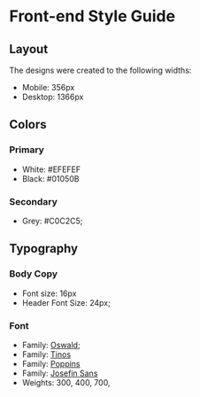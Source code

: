 # Front-end Style Guide

## Layout

The designs were created to the following widths:

- Mobile: 356px
- Desktop: 1366px

## Colors

### Primary

- White: #EFEFEF
- Black: #01050B

### Secondary 

- Grey: #C0C2C5;

## Typography

### Body Copy

- Font size: 16px
- Header Font Size: 24px;

### Font
- Family: [Oswald]('https://fonts.googleapis.com/css2?family=Oswald:wght@300;400;700&display=swap');
- Family: [Tinos]('https://fonts.googleapis.com/css2?family=Tinos&display=swap')
- Family: [Poppins]('https://fonts.googleapis.com/css2?family=Poppins;)
- Family: [Josefin Sans](https://fonts.google.com/specimen/Josefin+Sans)
- Weights: 300, 400, 700, 